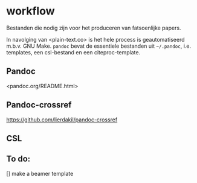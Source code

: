 # workflow

Bestanden die nodig zijn voor het produceren van fatsoenlijke papers.

In navolging van <plain-text.co> is het hele process is geautomatiseerd m.b.v. GNU Make. `pandoc` bevat de essentiele bestanden uit `~/.pandoc`, i.e. templates, een csl-bestand en een citeproc-template.

## Pandoc

<pandoc.org/README.html>

## Pandoc-crossref

<https://github.com/lierdakil/pandoc-crossref>

## CSL

## To do:

[] make a beamer template



